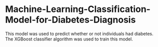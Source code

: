 # Machine-Learning-Classification-Model-for-Diabetes-Diagnosis
This model was used to predict whether or not individuals had diabetes. The XGBoost classifier algorithm was used to train this model.
